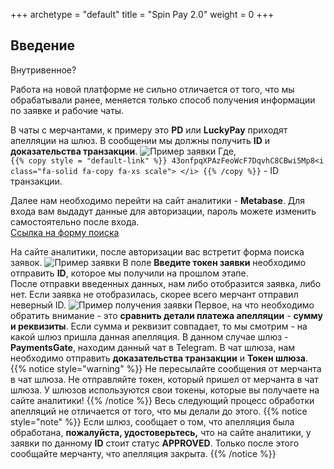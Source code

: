 +++
archetype = "default"
title = "Spin Pay 2.0"
weight = 0
+++

## Введение
<gray>Внутривенное?</gray>

<hundred-empty-line></hundred-empty-line>

Работа на новой платформе не сильно отличается от того, что мы обрабатывали ранее, меняется только способ получения информации по заявке и рабочие чаты.

В чаты с мерчантами, к примеру это **PD** или **LuckyPay** приходят апелляции на шлюз. В сообщении мы должны получить **ID** и **доказательства транзакции**.
<hundred-empty-line></hundred-empty-line>
![Пример заявки](/images/start-example.png)
<hundred-empty-line></hundred-empty-line>
Где, 
\
`{{% copy style = "default-link" %}} 43onfpqXPAzFeoWcF7DqvhC8CBwi5Mp8<i class="fa-solid fa-copy fa-xs scale"> </i> {{% /copy %}}` - ID транзакции.

Далее нам необходимо перейти на сайт аналитики - **Metabase**. Для входа вам выдадут данные для авторизации, пароль можете изменить самостоятельно после входа.
\
[Сcылка на форму поиска <i class="fas fa-link"></i>](https://metabase.cixsdpxj.info/dashboard/4-tranzakcii?%25D1%2582%25D0%25BE%25D0%25BA%25D0%25B5%25D0%25BD=%D0%92%D0%B2%D0%B5%D0%B4%D0%B8%D1%82%D0%B5%20%D1%82%D0%BE%D0%BA%D0%B5%D0%BD%20%D0%B7%D0%B0%D1%8F%D0%B2%D0%BA%D0%B8)

<hundred-empty-line></hundred-empty-line>

На сайте аналитики, после авторизации вас встретит форма поиска заявок.
<hundred-empty-line></hundred-empty-line>
![Пример заявки](/images/analitics-base-form.png)
<hundred-empty-line></hundred-empty-line>
В поле **Введите токен заявки** необходимо отправить **ID**, которое мы получили на прошлом этапе.
\
После отправки введенных данных, нам либо отобразится заявка, либо нет.
Если заявка не отобразилась, скорее всего мерчант отправил неверный ID.
<hundred-empty-line></hundred-empty-line>
![Пример получения заявки](/images/analitics-query-example.png)
<hundred-empty-line></hundred-empty-line>
Первое, на что необходимо обратить внимание - это **сравнить детали платежа апелляции** - **сумму и реквизиты**.
Если сумма и реквизит совпадает, то мы смотрим - на какой шлюз пришла данная апелляция. В данном случае шлюз - **PaymentsGate**, находим данный чат в Telegram.
<hundred-empty-line></hundred-empty-line>
В чат шлюза, нам необходимо отправить **доказательства транзакции** и **Токен шлюза**.
{{% notice style="warning" %}}
Не пересылайте сообщения от мерчанта в чат шлюза. Не отправляйте токен, который пришел от мерчанта в чат шлюза. У шлюзов используются свои токены, которые вы получаете на сайте аналитики!
{{% /notice %}}
Весь следующий процесс обработки апелляций не отличается от того, что мы делали до этого. 
{{% notice style="note" %}}
Если шлюз, сообщает о том, что апелляция была обработана, **пожалуйста, удостоверьтесь,** что на сайте аналитики, у заявки по данному **ID** стоит статус **APPROVED**. Только после этого сообщайте мерчанту, что апелляция закрыта.
{{% /notice %}}
